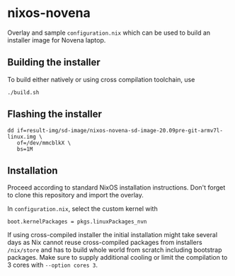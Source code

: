 # nixos-novena

Overlay and sample `configuration.nix` which can be used to build an installer
image for Novena laptop.


## Building the installer

To build either natively or using cross compilation toolchain, use

```
./build.sh
```

## Flashing the installer

```
dd if=result-img/sd-image/nixos-novena-sd-image-20.09pre-git-armv7l-linux.img \
   of=/dev/mmcblkX \
   bs=1M
```

## Installation

Proceed according to standard NixOS installation instructions. Don't forget
to clone this repository and import the overlay.

In `configuration.nix`, select the custom kernel with
```
boot.kernelPackages = pkgs.linuxPackages_nvn
```

If using cross-compiled installer the initial installation might take several days
as Nix cannot reuse cross-compiled packages from installers `/nix/store` and
has to build whole world from scratch including bootstrap packages. Make sure to
supply additional cooling or limit the compilation to 3 cores with `--option cores 3`.

